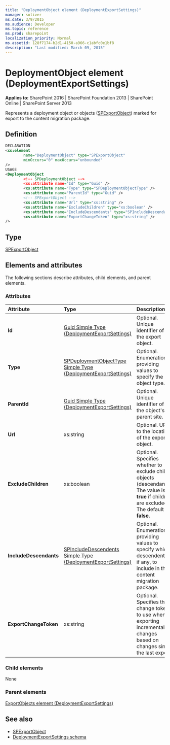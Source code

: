 ```yaml
---
title: "DeploymentObject element (DeploymentExportSettings)"
manager: soliver
ms.date: 3/9/2015
ms.audience: Developer
ms.topic: reference
ms.prod: sharepoint
localization_priority: Normal
ms.assetid: 128f7174-b2d1-4150-a966-c1abfc0e1bf8
description: "Last modified: March 09, 2015"
---
```


# DeploymentObject element (DeploymentExportSettings)

**Applies to:** SharePoint 2016 | SharePoint Foundation 2013 | SharePoint Online | SharePoint Server 2013
  
Represents a deployment object or objects ([SPExportObject](https://msdn.microsoft.com/library/Microsoft.SharePoint.Deployment.SPExportObject.aspx)) marked for export to the content migration package. 

## Definition

```XML
DECLARATION
<xs:element
        name="DeploymentObject" type="SPExportObject"
        minOccurs="0" maxOccurs="unbounded" 
/>
USAGE
<DeploymentObject
        <!-- SPDeploymentObject -->
        <xs:attribute name="Id" type="Guid" />
        <xs:attribute name="Type" type="SPDeploymentObjectType" />
        <xs:attribute name="ParentId" type="Guid" />
        <!-- SPExportObject -->
        <xs:attribute name="Url" type="xs:string" />
        <xs:attribute name="ExcludeChildren" type="xs:boolean" />
        <xs:attribute name="IncludeDescendants" type="SPIncludeDescendants" />
        <xs:attribute name="ExportChangeToken" type="xs:string" />
/>

```

## Type

[SPExportObject](https://msdn.microsoft.com/library/Microsoft.SharePoint.Deployment.SPExportObject.aspx)
  
## Elements and attributes

The following sections describe attributes, child elements, and parent elements.

### Attributes

|**Attribute**|**Type**|**Description**|
|:-----|:-----|:-----|
|**Id** <br/> |[Guid Simple Type (DeploymentExportSettings)](guid-simple-type-deploymentexportsettings.md) <br/> |Optional. Unique identifier of the export object.  <br/> |
|**Type** <br/> |[SPDeploymentObjectType Simple Type (DeploymentExportSettings)](spdeploymentobjecttype-simple-type-deploymentexportsettings.md) <br/> |Optional. Enumeration providing values to specify the object type.  <br/> |
|**ParentId** <br/> |[Guid Simple Type (DeploymentExportSettings)](guid-simple-type-deploymentexportsettings.md) <br/> |Optional. Unique identifier of the object's parent site.  <br/> |
|**Url** <br/> |xs:string  <br/> |Optional. URL to the location of the export object.  <br/> |
|**ExcludeChildren** <br/> |xs:boolean  <br/> |Optional. Specifies whether to exclude child objects (descendants). The value is **true** if children are excluded. The default is **false**.  <br/> |
|**IncludeDescendants** <br/> |[SPIncludeDescendents Simple Type (DeploymentExportSettings)](spincludedescendents-simple-type-deploymentexportsettings.md) <br/> |Optional. Enumeration providing values to specify which descendents, if any, to include in the content migration package.  <br/> |
|**ExportChangeToken** <br/> |xs:string  <br/> |Optional. Specifies the change token to use when exporting incremental changes based on changes since the last export.  <br/> |
   
### Child elements

None
   
### Parent elements

[ExportObjects element (DeploymentExportSettings)](exportobjects-element-deploymentexportsettings.md)
   
## See also

- [SPExportObject](https://msdn.microsoft.com/library/Microsoft.SharePoint.Deployment.SPExportObject.aspx)
- [DeploymentExportSettings schema](deploymentexportsettings-schema.md)

